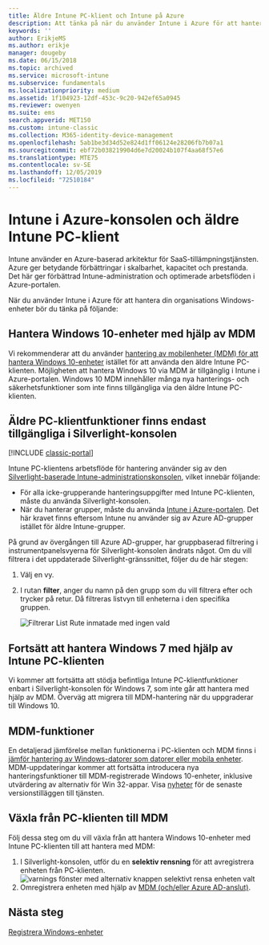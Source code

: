 ```yaml
---
title: Äldre Intune PC-klient och Intune på Azure
description: Att tänka på när du använder Intune i Azure för att hantera din organisations Windows-enheter.
keywords: ''
author: ErikjeMS
ms.author: erikje
manager: dougeby
ms.date: 06/15/2018
ms.topic: archived
ms.service: microsoft-intune
ms.subservice: fundamentals
ms.localizationpriority: medium
ms.assetid: 1f104923-12df-453c-9c20-942ef65a0945
ms.reviewer: owenyen
ms.suite: ems
search.appverid: MET150
ms.custom: intune-classic
ms.collection: M365-identity-device-management
ms.openlocfilehash: 5ab1be3d34d52e824d1ff06124e28206fb7b07a1
ms.sourcegitcommit: ebf72b038219904d6e7d20024b107f4aa68f57e6
ms.translationtype: MTE75
ms.contentlocale: sv-SE
ms.lasthandoff: 12/05/2019
ms.locfileid: "72510184"
---
```

# <a name="intune-on-azure-console-and-legacy-intune-pc-client"></a>Intune i Azure-konsolen och äldre Intune PC-klient

Intune använder en Azure-baserad arkitektur för SaaS-tillämpningstjänsten. Azure ger betydande förbättringar i skalbarhet, kapacitet och prestanda. Det här ger förbättrad Intune-administration och optimerade arbetsflöden i Azure-portalen. 

När du använder Intune i Azure för att hantera din organisations Windows-enheter bör du tänka på följande:

## <a name="manage-windows-10-devices-by-using-mdm"></a>Hantera Windows 10-enheter med hjälp av MDM

Vi rekommenderar att du använder [hantering av mobilenheter (MDM) för att hantera Windows 10-enheter](../configuration/device-restrictions-windows-10.md) istället för att använda den äldre Intune PC-klienten. Möjligheten att hantera Windows 10 via MDM är tillgänglig i Intune i Azure-portalen. Windows 10 MDM innehåller många nya hanterings- och säkerhetsfunktioner som inte finns tillgängliga via den äldre Intune PC-klienten.

## <a name="legacy-pc-client-features-are-only-available-in-the-silverlight-console"></a>Äldre PC-klientfunktioner finns endast tillgängliga i Silverlight-konsolen

[!INCLUDE [classic-portal](../includes/classic-portal.md)]

Intune PC-klientens arbetsflöde för hantering använder sig av den [Silverlight-baserade Intune-administrationskonsolen](https://manage.microsoft.com/), vilket innebär följande:

- För alla icke-grupperande hanteringsuppgifter med Intune PC-klienten, måste du använda Silverlight-konsolen.
- När du hanterar grupper, måste du använda [Intune i Azure-portalen](https://portal.azure.com/). Det här kravet finns eftersom Intune nu använder sig av Azure AD-grupper istället för äldre Intune-grupper. 

På grund av övergången till Azure AD-grupper, har gruppbaserad filtrering i instrumentpanelsvyerna för Silverlight-konsolen ändrats något. Om du vill filtrera i det uppdaterade Silverlight-gränssnittet, följer du de här stegen:

1. Välj en vy.
2. I rutan **filter**, anger du namn på den grupp som du vill filtrera efter och trycker på retur. Då filtreras listvyn till enheterna i den specifika gruppen.

   ![Filtrerar List Rute inmatade med ingen vald](./media/intune-legacy-pc-client/image01.png)


## <a name="continue-to-manage-windows-7-by-using-intune-pc-client"></a>Fortsätt att hantera Windows 7 med hjälp av Intune PC-klienten

Vi kommer att fortsätta att stödja befintliga Intune PC-klientfunktioner enbart i Silverlight-konsolen för Windows 7, som inte går att hantera med hjälp av MDM. Överväg att migrera till MDM-hantering när du uppgraderar till Windows 10.

## <a name="mdm-capabilities"></a>MDM-funktioner

En detaljerad jämförelse mellan funktionerna i PC-klienten och MDM finns i [jämför hantering av Windows-datorer som datorer eller mobila enheter](pc-management-comparison.md). MDM-uppdateringar kommer att fortsätta introducera nya hanteringsfunktioner till MDM-registrerade Windows 10-enheter, inklusive utvärdering av alternativ för Win 32-appar. Visa [nyheter](whats-new.md) för de senaste versionstilläggen till tjänsten.

## <a name="switch-from-pc-client-to-mdm"></a>Växla från PC-klienten till MDM

Följ dessa steg om du vill växla från att hantera Windows 10-enheter med Intune PC-klienten till att hantera med MDM:

1. I Silverlight-konsolen, utför du en **selektiv rensning** för att avregistrera enheten från PC-klienten.
  ![varnings fönster med alternativ knappen selektivt rensa enheten valt](./media/intune-legacy-pc-client/image02.png)
2. Omregistrera enheten med hjälp av [MDM (och/eller Azure AD-anslut)](../enrollment/windows-enroll.md).

## <a name="next-steps"></a>Nästa steg
[Registrera Windows-enheter](../enrollment/windows-enroll.md)
